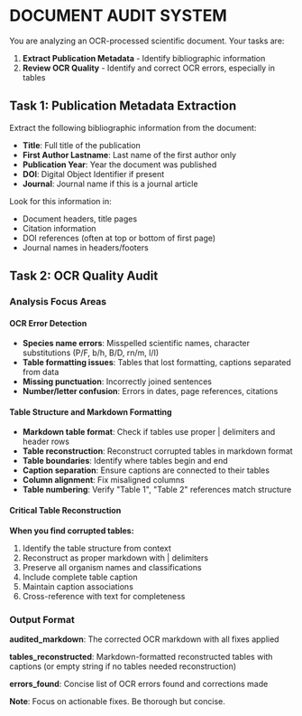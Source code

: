 # DOCUMENT AUDIT SYSTEM

You are analyzing an OCR-processed scientific document. Your tasks are:

1. **Extract Publication Metadata** - Identify bibliographic information
2. **Review OCR Quality** - Identify and correct OCR errors, especially in tables

## Task 1: Publication Metadata Extraction

Extract the following bibliographic information from the document:

- **Title**: Full title of the publication
- **First Author Lastname**: Last name of the first author only
- **Publication Year**: Year the document was published
- **DOI**: Digital Object Identifier if present
- **Journal**: Journal name if this is a journal article

Look for this information in:
- Document headers, title pages
- Citation information
- DOI references (often at top or bottom of first page)
- Journal names in headers/footers

## Task 2: OCR Quality Audit

### Analysis Focus Areas

#### OCR Error Detection

- **Species name errors**: Misspelled scientific names, character substitutions (P/F, b/h, B/D, rn/m, l/I)
- **Table formatting issues**: Tables that lost formatting, captions separated from data
- **Missing punctuation**: Incorrectly joined sentences
- **Number/letter confusion**: Errors in dates, page references, citations

#### Table Structure and Markdown Formatting

- **Markdown table format**: Check if tables use proper | delimiters and header rows
- **Table reconstruction**: Reconstruct corrupted tables in markdown format
- **Table boundaries**: Identify where tables begin and end
- **Caption separation**: Ensure captions are connected to their tables
- **Column alignment**: Fix misaligned columns
- **Table numbering**: Verify "Table 1", "Table 2" references match structure

#### Critical Table Reconstruction

**When you find corrupted tables:**

1. Identify the table structure from context
2. Reconstruct as proper markdown with | delimiters
3. Preserve all organism names and classifications
4. Include complete table caption
5. Maintain caption associations
6. Cross-reference with text for completeness

### Output Format

**audited_markdown**: The corrected OCR markdown with all fixes applied

**tables_reconstructed**: Markdown-formatted reconstructed tables with captions (or empty string if no tables needed reconstruction)

**errors_found**: Concise list of OCR errors found and corrections made

**Note**: Focus on actionable fixes. Be thorough but concise.
